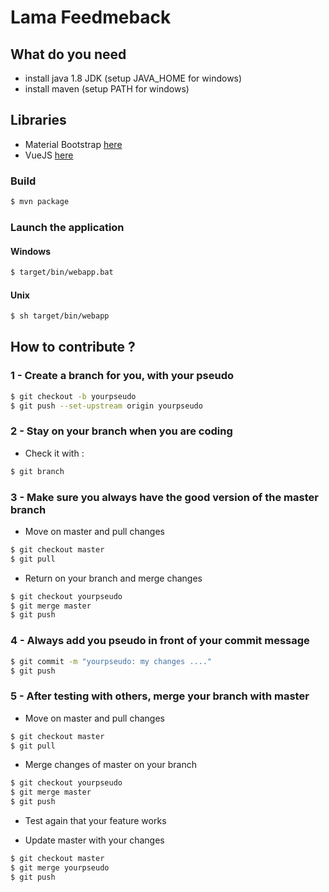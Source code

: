 # Lama Feedmeback

## What do you need

+ install java 1.8 JDK (setup JAVA_HOME for windows)
+ install maven (setup PATH for windows)

## Libraries

+ Material Bootstrap [here](https://mdbootstrap.com/components/inputs/)
+ VueJS [here](https://vuejs.org/v2/guide/)

### Build

```sh
$ mvn package
```

### Launch the application

#### Windows

```sh
$ target/bin/webapp.bat
```

#### Unix

```sh
$ sh target/bin/webapp
```

## How to contribute ?

### 1 - Create a branch for you, with your pseudo

```sh
$ git checkout -b yourpseudo
$ git push --set-upstream origin yourpseudo
```

### 2 - Stay on your branch when you are coding

+ Check it with :

```sh
$ git branch
```

### 3 - Make sure you always have the good version of the master branch

+ Move on master and pull changes

```sh
$ git checkout master
$ git pull
```

+ Return on your branch and merge changes

```sh
$ git checkout yourpseudo
$ git merge master
$ git push
```

### 4 - Always add you pseudo in front of your commit message

```sh
$ git commit -m "yourpseudo: my changes ...."
$ git push
```

### 5 - After testing with others, merge your branch with master

+ Move on master and pull changes

```sh
$ git checkout master
$ git pull
```

+ Merge changes of master on your branch

```sh
$ git checkout yourpseudo
$ git merge master
$ git push
```

+ Test again that your feature works

+ Update master with your changes

```sh
$ git checkout master
$ git merge yourpseudo
$ git push
```
